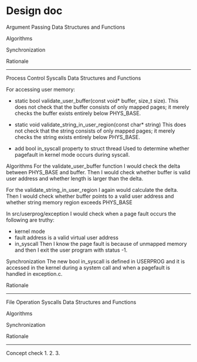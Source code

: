 # Design doc

Argument Passing
Data Structures and Functions

Algorithms

Synchronization

Rationale

----------
Process Control Syscalls
Data Structures and Functions

For accessing user memory:
- static bool validate_user_buffer(const void* buffer, size_t size).
This does not check that the buffer consists of only mapped pages;
it merely checks the buffer exists entirely below PHYS_BASE. 

- static void validate_string_in_user_region(const char* string)
This does not check that the string consists of only mapped pages; it merely
checks the string exists entirely below PHYS_BASE.

- add bool in_syscall property to struct thread 
Used to determine whether pagefault in kernel mode occurs during syscall.

Algorithms
For the validate_user_buffer function I would check the delta between PHYS_BASE and buffer.
Then I would check whether buffer is valid user address and whether length is larger than the delta.

For the validate_string_in_user_region I again would calculate the delta.
Then I would check whether buffer points to a valid user address
and whether string memory region exceeds PHYS_BASE

In src/userprog/exception I would check when a page fault occurs the following are truthy: 
- kernel mode
- fault address is a valid virtual user address
- in_syscall
Then I know the page fault is because of unmapped memory and then I exit the user program with status -1.

Synchronization
The new bool in_syscall is defined in USERPROG and it is accessed in the kernel during a system call and when a pagefault is handled in exception.c.

Rationale

----------
File Operation Syscalls
Data Structures and Functions

Algorithms

Synchronization

Rationale

----------
Concept check
1.
2.
3.
